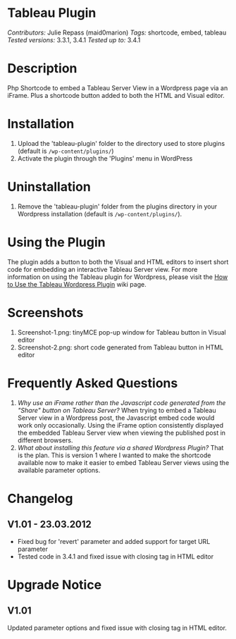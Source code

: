 Tableau Plugin
==============
*Contributors:* Julie Repass (maid0marion)
*Tags:* shortcode, embed, tableau
*Tested versions:* 3.3.1, 3.4.1
*Tested up to:* 3.4.1

Description
===========
Php Shortcode to embed a Tableau Server View in a Wordpress page via an iFrame. Plus a shortcode button added to both the HTML and Visual editor.

Installation
============
1. Upload the 'tableau-plugin' folder to the directory used to store plugins (default is `/wp-content/plugins/`)
2. Activate the plugin through the 'Plugins' menu in WordPress

Uninstallation
==============
1. Remove the 'tableau-plugin' folder from the plugins directory in your Wordpress installation (default is `/wp-content/plugins/`).

Using the Plugin
================
The plugin adds a button to both the Visual and HTML editors to insert short code for embedding an interactive Tableau Server view.  For more information on using the Tableau plugin for Wordpress, please visit the [How to Use the Tableau Wordpress Plugin]( 
https://github.com/maid0marion/Tableau-Wordpress-Plugin/wiki/How-to-Use-the-Tableau-Wordpress-Plugin) wiki page.

Screenshots
===========
1. Screenshot-1.png: tinyMCE pop-up window for Tableau button in Visual editor 
2. Screenshot-2.png: short code generated from Tableau button in HTML editor

Frequently Asked Questions
==========================

1. *Why use an iFrame rather than the Javascript code generated from the "Share" button on Tableau Server?*
When trying to embed a Tableau Server view in a Wordpress post, the Javascript embed code would work only
occasionally.  Using the iFrame option consistently displayed the embedded Tableau Server view when viewing
the published post in different browsers.
2. *What about installing this feature via a shared Wordpress Plugin?*
That is the plan. This is version 1 where I wanted to make the shortcode available now to make it
easier to embed Tableau Server views using the available parameter options.

Changelog
=========
V1.01 - 23.03.2012
------------------
* Fixed bug for 'revert' parameter and added support for target URL parameter
* Tested code in 3.4.1 and fixed issue with closing tag in HTML editor

Upgrade Notice
==============
V1.01
-----
Updated parameter options and fixed issue with closing tag in HTML editor.


